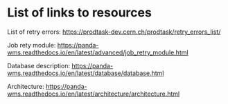 # List of links to resources

List of retry errors:
https://prodtask-dev.cern.ch/prodtask/retry_errors_list/

Job rety module: 
https://panda-wms.readthedocs.io/en/latest/advanced/job_retry_module.html

Database description:
https://panda-wms.readthedocs.io/en/latest/database/database.html

Architecture: https://panda-wms.readthedocs.io/en/latest/architecture/architecture.html
